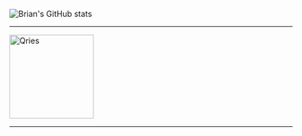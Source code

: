 ![Brian's GitHub stats](https://github-readme-stats.vercel.app/api?username=briangicharu&count_private=true)

<hr>
<a href="https://www.linkedin.com/in/brian-gicharu-1ba35b209/" class="button danger" target="_blank">
  <img alt="Qries" src="https://cdn-icons-png.flaticon.com/512/174/174857.png" width=150" height=auto>
</a>
<hr>
